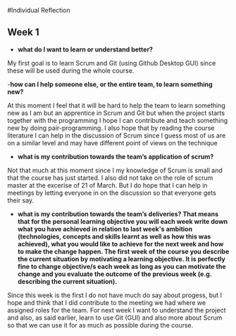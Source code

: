 #Individual Reflection

## Week 1
- **what do I want to learn or understand better?**

My first goal is to learn Scrum and Git (using Github Desktop GUI) since  these will be used during the whole course.

-**how can I help someone else, or the entire team, to learn something new?**

At this moment I feel that it will be hard to help the team to learn something new as I am but an apprentice in Scrum and Git but when the project starts together with the programming I hope I can contribute and teach something new by doing pair-programming. I also hope that by reading the course literature I can help in the discussion of Scrum since I guess most of us are on a similar level and may have different point of views on the technique

- **what is my contribution towards the team’s application of scrum?**

Not that much at this moment since I my knowledge of Scrum is small and that the course has just started. I also did not take on the role of scrum master at the excerise of 21 of March. But I do hope that I can help in meetings by letting everyone in on the discussion so that everyone gets their say.

- **what is my contribution towards the team’s deliveries? That means that for the personal learning objective you will each week write down what you have achieved in relation to last week's ambition (technologies, concepts and skills learnt as well as how this was achieved), what you would like to achieve for the next week and how to make the change happen. The first week of the course you describe the current situation by motivating a learning objective. It is perfectly fine to change objective/s each week as long as you can motivate the change and you evaluate the outcome of the previous week (e.g. describing the current situation).**

Since this week is the first I do not have much do say about progess, but I hope and think that I did contribute to the meeting we had where we assigned roles for the team. For next week I want to understand the project and also, as said earlier, learn to use Git (GUI) and also more about Scrum so that we can use it for as much as possible during the course.
